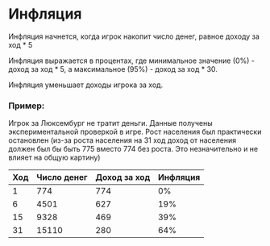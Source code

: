 # Инфляция

Инфляция начнется, когда игрок накопит число денег, равное доходу за ход \* 5

Инфляция выражается в процентах, где минимальное значение \(0%\) - доход за ход \* 5, а максимальное \(95%\) - доход за ход \* 30.

Инфляция уменьшает доходы игрока за ход.

### Пример:

Игрок за Люксембург не тратит деньги. Данные получены экспериментальной проверкой в игре. Рост населения был практически остановлен \(из-за роста населения на 31 ход доход от населения должен был бы быть 775 вместо 774 без роста. Это незначительно и не влияет на общую картину\)

| Ход | Число денег | Доход за ход | Инфляция |
| :--- | :--- | :--- | :--- |
| 1 | 774 | 774 | 0% |
| 6 | 4501 | 627 | 19% |
| 15 | 9328 | 469 | 39% |
| 31 | 15110 | 280 | 64% |

